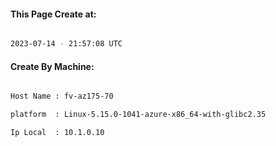 
   
#### This Page Create at:

```bash

2023-07-14 - 21:57:08 UTC

```

#### Create By Machine:

```bash

Host Name : fv-az175-70

platform  : Linux-5.15.0-1041-azure-x86_64-with-glibc2.35

Ip Local  : 10.1.0.10

```

